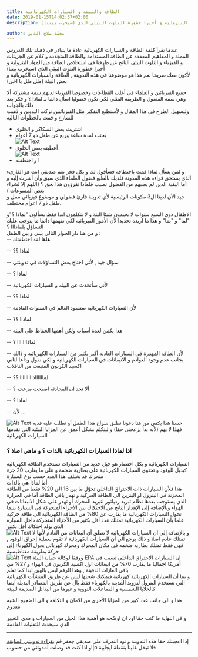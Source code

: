 ```yaml
---
title: الطاقة والبيئة و السيارات الكهربائية 
date: 2019-01-15T14:02:37+02:00
description: عندما تقرأ كلمة الطاقة و السيارات الكهربائية عادة ما يتبادر في ذهنك تلك الدروس المملة و المفاهيم المعقدة عن الطاقة المستدامة والطاقة المتجددة و كلام عن الجزيئات و الفيزياء و التلوث البيئي الناتج عن طرقنا  في استخلاص الطاقة من المواد البترولية و أخيرا خطورة التلوث البيئي الذي (سيخرب بيتنا)   

author: محمّد صلاح الدين
---
```

عندما تقرأ كلمة الطاقة و السيارات الكهربائية عادة ما يتبادر في ذهنك تلك الدروس المملة و المفاهيم المعقدة عن الطاقة المستدامة والطاقة المتجددة و كلام عن الجزيئات و الفيزياء و التلوث البيئي الناتج عن طرقنا  في استخلاص الطاقة من المواد البترولية و أخيرا خطورة التلوث البيئي الذي (سيخرب بيتنا)   
لأكون معك صريحا نعم هذا هو موضوعنا في هذه التدوينة , الطاقة والسيارات الكهربائية و بعض البيئة (ملل ملل يا اخي)  

جميع الفيزيائين و العلماء في أغلب القطاعات وخصوصا الفيزياء لديهم سمة مشتركة ألا وهي سمة الفضول و الطريقة المثلى لكي تكون فضوليا اسأل دائما بـ لماذا ؟ و فكر بعد ذلك بالجواب   
ولتسهيل الطرح في هذا المقال و لأستطيع التفكير مثل الفيزيائيين  تركت التدوين و ذهبت للشارع و قمت بالخطوات التالية  
- اشتريت بعض السكاكر و الحلوى  
- بحثت لمدة ساعة وربع عن طفل ذو 7 أعوام  
 ![Alt Text](../../images/002/001.jpg)
- أعطيته بعض الحلوى  
![Alt Text](../../images/002/002.jpg)
- و اختطفته !

و لمن يسأل لماذا قمت باختطافه فسأقول لك و بكل فخر نعم صديقي انت هو القاريء الذي يستحق قراءة هذه المدونة فلديك بالطبع فضول العلماء الذي سبق وأن أشرت إليه و أما البقية الذين لم يصبهم من الفضول نصيب فلماذا تقرؤون هذا بحق ؟ (اللهم إلا لشراء بعض الممنوعات )  
جيد الأن لدينا ال3 مكونات الرئيسية لأي تدوينة قارئ فضولي و موضوع فيزيائي ممل و طفل ذو 7 اعوام مختطف..  

الاطفال ذوي السبع سنوات لا يجيدون شيئا البتة و لا يتكلمون ابدا فقط يسألون "لماذا ؟"و "لما" و "بما" و هذا ما اريده تحديدا لأن الأمور الفيزيائيه لكي تفهمها دائما ما يتوجب عليك التساؤل بلماذااا ؟  
و من هنا دار الحوار التالي بيني و بين الطفل :  
 --   هاها  لقد اختطفتك   

 --   لماذا ؟؟   

 --   سؤال جيد , لأني احتاج بعض التساؤلات في تدوينتي    

 --   لماذا ؟   

 --   لأني سأتحدث عن البيئه و السيارات الكهربائية    

 --   لماذا ؟؟  

 --   لأن السيارات الكهربائية ستسود العالم في السنوات القادمة    

 --   لماذاا ؟؟   

 --   هذا يكمن  لعدة أسباب ولكن أهمها الحفاظ على البيئة    

 --   لماذااااااا ؟   

 --   لأن الطاقة المهدرة في السيارات العادية أكبر بكثير من السيارات الكهربائيه و ذالك بجانب عدم وجود العوادم و الانبعاثات في السيارات الكهربائية و لكي نقول وداعا لثاني اكسيد الكربون المنبعث من الناقلات    

 --   لمااااااذااااااااا ؟؟   

 --   ألا تجد ان المحادثه اصبحت مزعجه ؟   

 --   لماذا ؟   

 --   لأن …   

![Alt Text](../../images/002/004.jpg)
حسنا هذا يكفي من هنا دعونا نطلق سراح هذا الطفل أو نطلب عليه فديه فهذا لا يهم (لأنه بدأ يزعجني حقا) و لنتكلم بشكل أعمق عن المزايا البيئية التي تقدمها السيارات الكهربائية   

### اذا لماذا السيارات الكهربائية بالذات  ؟ و ماهي اصلا ؟   
السيارات الكهربائية و بكل اختصار هو جيل جديد من السيارات تستخدم الطاقة الكهربائية كبديل للوقود و تحتوي السيارات الكهربائية على بطارية  ضخمة  و على ما يقارب 20 جزء متحرك قد يختلف هذا العدد حسب نوع السيارة   
أما لماذا هي بالذات  
هذا فلأن السيارات ذات الاحتراق الداخلي تحوّل ما بين 16 الى 20% فقط من الطاقة المخزنة في البترول او البنزين الى الطاقة الحركية و تهدر باقي الطاقة أما في الحرارة الذي يستوجب بعدها  نظام تبريد ردياتور لتبريد المحرك أو تهدر على شكل الانبعاثات في الهواء وبالإضافة إلى الإهدار الناتج من  الاحتكاك بين الأجزاء المتحركة في السيارة بينما تحول السيارات الكهربائية ما يقارب عن 80% من الطاقة الكهربائية الى طاقة حركية علما بأن السيارات الكهربائية تمتلك عدد أقل بكثير من الأجزاء المتحركة داخل السيارة الذي يولد احتكاك أقل بكثير   
![Alt Text](../../images/002/005.jpg)
 و بالإضافة إلى ان السيارات الكهربائية لا  تطلق أي انبعاثات من العادم لأنها لا تمتلك عادم اصلا و ذلك يرجع الى أن السيارات الكهربائية لا تقوم بعملية إحراق الوقود ,  فهي فقط تمتلك بطاريه ضخمه في مكان المحرك ومحرك كهربائي يحول الكهرباء إلى حركة بطريقة مغناطيسية  
 ![Alt Text](../../images/002/003.jpg)
 ووفقا لوكالة حماية البيئة EPA ان السيارات الاحتراق الداخلي تسبب في أمريكا اجماليا ما يقارب 70% من انبعاثات اول اكسيد الكربون في الهواء و 27% من باقي الغازات الدفينة , وهذا الرقم ليس بالهين ابدا كما تعلم    
و بما أن السيارات الكهربائية كهربائية فيمكنك شحنها ليس عن طريق المنشآت الكهربائية التي تستخدم البترول لتزويد المدينة بالكهرباء فقط بال عن طريق المصادر البديلة ايضا كالخلايا الشمسية و المفاعلات النووية و غيرها من البدائل الصديقة للبيئة   

هذا و الى جانب عدد كبير من المزايا الأخرى  من الامان و التكلفه و الى الضجيج الشبه معدوم  
 
و في النهاية ما كنت حقا اود ان اوضّحه هو   أهمية هذا الجيل من السيارات و مدى التغيير  الذي سيحدث للتقنيات القادمة   
  
***  
          

إذا اعجبتك حقا هذه التدوينة و تود التعرف على صديقي جعفر قم  [بقراءة تدوينتي السابقة](https://m-beayou.netlify.com/posts/jafaar_my_friend/)  
و اذا كنت قد وصلت لمدونتي من حسوبi|o فلا تبخل علينا بنقطة ايجابية 